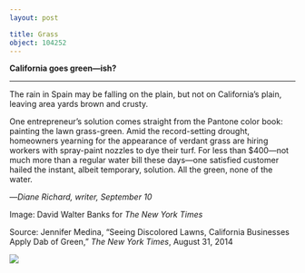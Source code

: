 ```yaml
---
layout: post

title: Grass
object: 104252
---
```

**California goes green—ish?**

****

The rain in Spain may be falling on the plain, but not on California’s plain, leaving area yards brown and crusty.

One entrepreneur’s solution comes straight from the Pantone color book: painting the lawn grass-green. Amid the record-setting drought, homeowners yearning for the appearance of verdant grass are hiring workers with spray-paint nozzles to dye their turf. For less than \$400—not much more than a regular water bill these days—one satisfied customer hailed the instant, albeit temporary, solution. All the green, none of the water.

—*Diane Richard, writer, September 10*

Image: David Walter Banks for *The New York Times*

Source: Jennifer Medina, “Seeing Discolored Lawns, California Businesses Apply Dab of Green,” *The New York Times*, August 31, 2014

![]({{siteurl.base}}/images/14-09-10_2007.86.8_GrassEDIT-1.jpeg)
